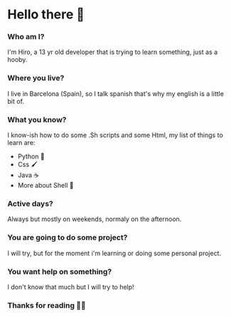 # Hello there 👋
### Who am I?
I'm Hiro, a 13 yr old developer that is trying to learn something, just as a hooby.
### Where you live?
I live in Barcelona (Spain), so I talk spanish that's why my english is a little bit of.
### What you know?
I know-ish how to do some .Sh scripts and some Html, my list of things to learn are:
* Python 🐍
* Css 🖌
* Java ☕
* More about Shell 🐚
### Active days?
Always but mostly on weekends, normaly on the afternoon.
### You are going to do some project?
I will try, but for the moment i'm learning or doing some personal project.
### You want help on something?
I don't know that much but I will try to help!
### Thanks for reading 🐱‍💻
